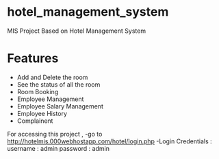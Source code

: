 # hotel_management_system

MIS Project Based on Hotel Management System

# Features
- Add and Delete the room
- See the status of all the room
- Room Booking
- Employee Management
- Employee Salary Management
- Employee History
- Complainent

For accessing this project , 
-go to http://hotelmis.000webhostapp.com/hotel/login.php
-Login Credentials :  
username : admin
password : admin

